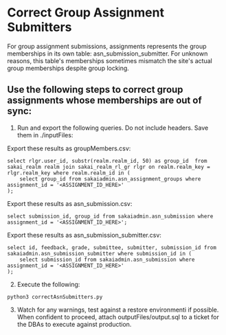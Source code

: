 # Correct Group Assignment Submitters

For group assignment submissions, assignments represents the group memberships in its own table: asn_submission_submitter. For unknown reasons, this table's memberships sometimes mismatch the site's actual group memberships despite group locking.

## Use the following steps to correct group assignments whose memberships are out of sync:

1) Run and export the following queries. Do not include headers. Save them in ./inputFiles:

Export these results as groupMembers.csv:
```
select rlgr.user_id, substr(realm.realm_id, 50) as group_id  from sakai_realm realm join sakai_realm_rl_gr rlgr on realm.realm_key = rlgr.realm_key where realm.realm_id in (
	select group_id from sakaiadmin.asn_assignment_groups where assignment_id = '<ASSIGNMENT_ID_HERE>'
);
```

Export these results as asn_submission.csv:
```
select submission_id, group_id from sakaiadmin.asn_submission where assignment_id = '<ASSIGNMENT_ID_HERE>';
```

Export these results as asn_submission_submitter.csv:
```
select id, feedback, grade, submittee, submitter, submission_id from sakaiadmin.asn_submission_submitter where submission_id in (
	select submission_id from sakaiadmin.asn_submission where assignment_id = '<ASSIGNMENT_ID_HERE>'
);
```

2) Execute the following:
```
python3 correctAsnSubmitters.py
```

3) Watch for any warnings, test against a restore environmenti if possible. When confident to proceed, attach outputFiles/output.sql to a ticket for the DBAs to execute against production.
